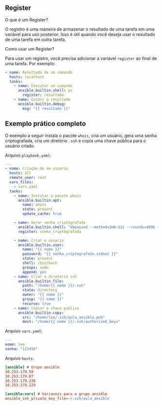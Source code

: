 ## Register

O que é um Register?

O registro é uma maneira de armazenar o resultado de uma tarefa em uma variável para uso posterior. Isso é útil quando você deseja usar o resultado de uma tarefa em outra tarefa.

Como usar um Register?

Para usar um registro, você precisa adicionar a variável `register` ao final de uma tarefa. Por exemplo:

```yaml
- name: Resultado de um comando
  hosts: localhost
  tasks:
    - name: Executar um comando
      ansible.builtin.shell: ps
        register: resultado
    - name: Exibir o resultado
      ansible.builtin.debug:
        msg: "{{ resultado }}"
```

## Exemplo prático completo 

O exemplo a seguir instala o pacote `whois`, cria um usuário, gera uma senha criptografada, cria um diretório `.ssh` e copia uma chave pública para o usuário criado.

Arquivo `playbook.yaml`:
```yaml
---
- name: Criação de um usuario
  hosts: all
  remote_user: root
  vars_files:
    - vars.yaml
  tasks:
    - name: Instalar o pacote whois
      ansible.builtin.apt:
        name: whois
        state: present
        update_cache: true

    - name: Gerar senha criptografada
      ansible.builtin.shell: "mkpasswd --method=SHA-512 --rounds=4096 {{ senha }}"
      register: senha_criptografada

    - name: Criar o usuario
      ansible.builtin.user:
        name: "{{ nome }}"
        password: "{{ senha_criptografada.stdout }}"
        state: present
        shell: /bin/bash
        groups: sudo
        append: yes
    - name: Criar o diretorio ssh 
      ansible.builtin.file:
        path: "/home/{{ nome }}/.ssh"
        state: directory
        owner: "{{ nome }}"
        group: "{{ nome }}"
        recurse: true
    - name: Copiar a chave publica
      ansible.builtin.copy:
        src: "/home/leo/.ssh/aula_ansible.pub"
        dest: "/home/{{ nome }}/.ssh/authorized_keys"
```

Arquivo `vars.yaml`:
```yaml
---
nome: leo
senha: "123456"
```

Arquivo `hosts`:
```ini
[ansible] # Grupo ansible
10.253.179.58
10.253.179.87
10.253.179.228
10.253.179.229

[ansible:vars] # Variaveis para o grupo ansible
ansible_ssh_private_key_file=~/.ssh/aula_ansible
```
